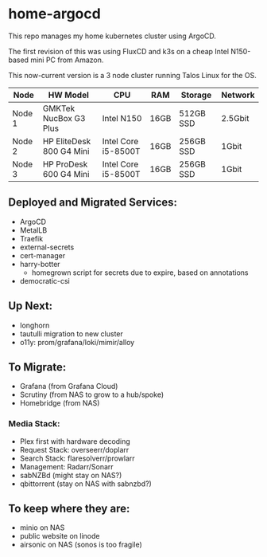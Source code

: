 # home-argocd

This repo manages my home kubernetes cluster using ArgoCD.

The first revision of this was using FluxCD and k3s on a cheap Intel N150-based mini PC from Amazon. 

This now-current version is a 3 node cluster running Talos Linux for the OS.

| Node | HW Model | CPU | RAM | Storage | Network |
| ---- | -------- | --- | --- | ------- | ------- |
| Node 1 | GMKTek NucBox G3 Plus | Intel N150 | 16GB | 512GB SSD | 2.5Gbit |
| Node 2 | HP EliteDesk 800 G4 Mini | Intel Core i5-8500T | 16GB | 256GB SSD | 1Gbit |
| Node 3 | HP ProDesk 600 G4 Mini | Intel Core i5-8500T | 16GB | 256GB SSD | 1Gbit |

## Deployed and Migrated Services:
- ArgoCD
- MetalLB
- Traefik
- external-secrets
- cert-manager
- harry-botter
  - homegrown script for secrets due to expire, based on annotations
- democratic-csi

## Up Next:

- longhorn
- tautulli migration to new cluster
- o11y: prom/grafana/loki/mimir/alloy

## To Migrate:
* Grafana (from Grafana Cloud)
* Scrutiny (from NAS to grow to a hub/spoke)
* Homebridge (from NAS)
### Media Stack:
* Plex first with hardware decoding
* Request Stack: overseerr/doplarr
* Search Stack: flaresolverr/prowlarr
* Management: Radarr/Sonarr
* sabNZBd (might stay on NAS?)
* qbittorrent (stay on NAS with sabnzbd?)

## To keep where they are:
* minio on NAS
* public website on linode
* airsonic on NAS (sonos is too fragile)
